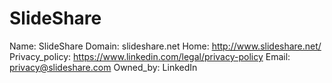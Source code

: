 
# SlideShare

Name: SlideShare
Domain: slideshare.net
Home: http://www.slideshare.net/
Privacy_policy: https://www.linkedin.com/legal/privacy-policy
Email: privacy@slideshare.com
Owned_by: LinkedIn

